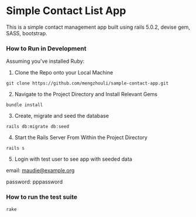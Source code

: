 # Simple Contact List App

This is a simple contact management app built using rails 5.0.2, devise gem, SASS, bootstrap.


### How to Run in Development

Assuming you've installed Ruby:

1. Clone the Repo onto your Local Machine

`git clone https://github.com/mengzhouli/sample-contact-app.git`

2. Navigate to the Project Directory and Install Relevant Gems

`bundle install`

3. Create, migrate and seed the database

`rails db:migrate db:seed`


4. Start the Rails Server From Within the Project Directory

`rails s`

5. Login with test user to see app with seeded data

email: maudie@example.org

password: pppassword

### How to run the test suite
`rake`

